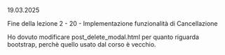 19.03.2025


Fine della lezione 2 - 20 - Implementazione funzionalità di Cancellazione

Ho dovuto modificare post_delete_modal.html per quanto riguarda bootstrap,
perchè quello usato dal corso è vecchio.